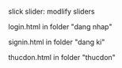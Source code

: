 slick slider: modlify sliders

login.html in folder "dang nhap"

signin.html in folder "dang ki"

thucdon.html in folder "thucdon"


